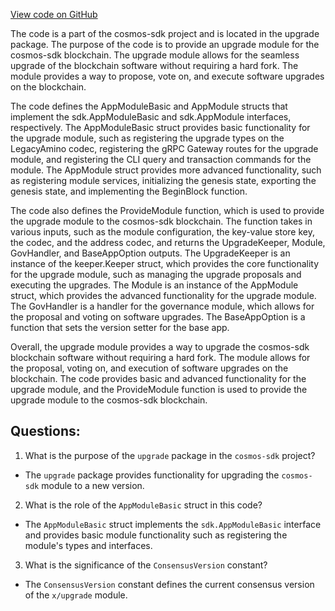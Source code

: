[View code on GitHub](https://github.com/cosmos/cosmos-sdk.git/x/upgrade/module.go)

The code is a part of the cosmos-sdk project and is located in the upgrade package. The purpose of the code is to provide an upgrade module for the cosmos-sdk blockchain. The upgrade module allows for the seamless upgrade of the blockchain software without requiring a hard fork. The module provides a way to propose, vote on, and execute software upgrades on the blockchain.

The code defines the AppModuleBasic and AppModule structs that implement the sdk.AppModuleBasic and sdk.AppModule interfaces, respectively. The AppModuleBasic struct provides basic functionality for the upgrade module, such as registering the upgrade types on the LegacyAmino codec, registering the gRPC Gateway routes for the upgrade module, and registering the CLI query and transaction commands for the module. The AppModule struct provides more advanced functionality, such as registering module services, initializing the genesis state, exporting the genesis state, and implementing the BeginBlock function.

The code also defines the ProvideModule function, which is used to provide the upgrade module to the cosmos-sdk blockchain. The function takes in various inputs, such as the module configuration, the key-value store key, the codec, and the address codec, and returns the UpgradeKeeper, Module, GovHandler, and BaseAppOption outputs. The UpgradeKeeper is an instance of the keeper.Keeper struct, which provides the core functionality for the upgrade module, such as managing the upgrade proposals and executing the upgrades. The Module is an instance of the AppModule struct, which provides the advanced functionality for the upgrade module. The GovHandler is a handler for the governance module, which allows for the proposal and voting on software upgrades. The BaseAppOption is a function that sets the version setter for the base app.

Overall, the upgrade module provides a way to upgrade the cosmos-sdk blockchain software without requiring a hard fork. The module allows for the proposal, voting on, and execution of software upgrades on the blockchain. The code provides basic and advanced functionality for the upgrade module, and the ProvideModule function is used to provide the upgrade module to the cosmos-sdk blockchain.
## Questions: 
 1. What is the purpose of the `upgrade` package in the `cosmos-sdk` project?
- The `upgrade` package provides functionality for upgrading the `cosmos-sdk` module to a new version.

2. What is the role of the `AppModuleBasic` struct in this code?
- The `AppModuleBasic` struct implements the `sdk.AppModuleBasic` interface and provides basic module functionality such as registering the module's types and interfaces.

3. What is the significance of the `ConsensusVersion` constant?
- The `ConsensusVersion` constant defines the current consensus version of the `x/upgrade` module.
